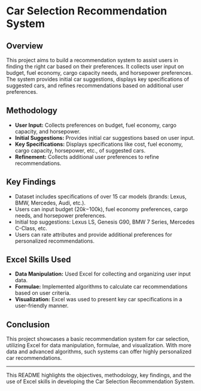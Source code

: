 # Car Selection Recommendation System

## Overview

This project aims to build a recommendation system to assist users in finding the right car based on their preferences. It collects user input on budget, fuel economy, cargo capacity needs, and horsepower preferences. The system provides initial car suggestions, displays key specifications of suggested cars, and refines recommendations based on additional user preferences.

## Methodology

- **User Input:** Collects preferences on budget, fuel economy, cargo capacity, and horsepower.
- **Initial Suggestions:** Provides initial car suggestions based on user input.
- **Key Specifications:** Displays specifications like cost, fuel economy, cargo capacity, horsepower, etc., of suggested cars.
- **Refinement:** Collects additional user preferences to refine recommendations.

## Key Findings

- Dataset includes specifications of over 15 car models (brands: Lexus, BMW, Mercedes, Audi, etc.).
- Users can input budget ($20k-$100k), fuel economy preferences, cargo needs, and horsepower preferences.
- Initial top suggestions: Lexus LS, Genesis G90, BMW 7 Series, Mercedes C-Class, etc.
- Users can rate attributes and provide additional preferences for personalized recommendations.

## Excel Skills Used

- **Data Manipulation:** Used Excel for collecting and organizing user input data.
- **Formulae:** Implemented algorithms to calculate car recommendations based on user criteria.
- **Visualization:** Excel was used to present key car specifications in a user-friendly manner.

## Conclusion

This project showcases a basic recommendation system for car selection, utilizing Excel for data manipulation, formulae, and visualization. With more data and advanced algorithms, such systems can offer highly personalized car recommendations.

---

This README highlights the objectives, methodology, key findings, and the use of Excel skills in developing the Car Selection Recommendation System.
